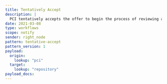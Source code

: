 ```yaml
---
title: Tentatively Accept
description: |
  PCI tentatively accepts the offer to begin the process of reviewing and potentially endorsing the preprint
date: 2021-03-08
type: workflows
scope: notify
sender: right_node
pattern: tentative-accept
pattern_version: 1
payload:
  origin:
    lookup: "pci"
  target:
    lookup: "repository"
payload_docs:
---
```


